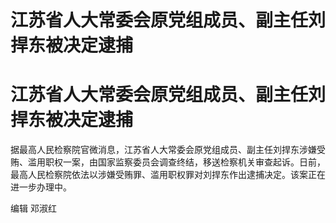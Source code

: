 # 江苏省人大常委会原党组成员、副主任刘捍东被决定逮捕

# 江苏省人大常委会原党组成员、副主任刘捍东被决定逮捕

据最高人民检察院官微消息，江苏省人大常委会原党组成员、副主任刘捍东涉嫌受贿、滥用职权一案，由国家监察委员会调查终结，移送检察机关审查起诉。日前，最高人民检察院依法以涉嫌受贿罪、滥用职权罪对刘捍东作出逮捕决定。该案正在进一步办理中。

编辑 邓淑红

